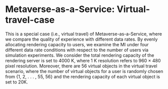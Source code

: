 # Metaverse-as-a-Service: Virtual-travel-case
This is a special case (i.e., virtual travel) of Metaverse-as-a-Service, where we compare the quality of experience with different data rates. By evenly allocating rendering capacity to users, we examine the MI under four different data rate conditions with respect to the number of users via simulation experiments. We consider the total rendering capacity of the rendering server is set to 4000 K, where 1 K resolution refers to 960 × 480 pixel resolution. Moreover, there are 56 virtual objects in the virtual travel scenario, where the number of virtual objects for a user is randomly chosen from {1, 2, . . . , 55, 56} and the rendering
capacity of each virtual object is set to 20K. 
